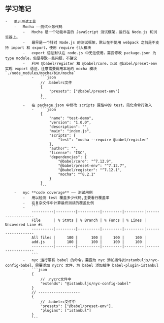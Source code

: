 ## 学习笔记

    -   单元测试工具
        -   Mocha ——测试业务代码
            -   Mocha 是一个功能丰富的 JavaScript 测试框架，运行在 Node.js 和浏览器上。
            -   最早是一个针对 Node.js 的测试框架，默认在不使用 webpack 之前是不支持 import 和 export，使用 require 引入模块
            -   export 语法默认在 node.js 中无法使用，需要修改 package.json 为 type module，但是导致一些问题，不建议
            -   利用 @babel/register 和 @babel/core，以及 @babel/preset-env 实现 export 语法，注意需要调用本地的 mocha 模块 `./node_modules/mocha/bin/mocha`
                -   ```json
                    // .babelrc文件
                    {
                        "presets": ["@babel/preset-env"]
                    }
                    ```
            -   在 package.json 中修改 scripts 属性中的 test，简化命令行输入
                -   ```json
                    {
                        "name": "test-demo",
                        "version": "1.0.0",
                        "description": "",
                        "main": "index.js",
                        "scripts": {
                            "test": "mocha --require @babel/register"
                        },
                        "author": "",
                        "license": "ISC",
                        "dependencies": {
                            "@babel/core": "^7.12.9",
                            "@babel/preset-env": "^7.12.7",
                            "@babel/register": "^7.12.1",
                            "mocha": "^8.2.1"
                        }
                    }
                    ```
        -   nyc **code coverage** —— 测试用例
            -   用以检测 test 覆盖多少代码,主要看行覆盖率
            -   在复杂文件中计算最终测试的覆盖比例
            -   ```
                ----------|---------|----------|---------|---------|-------------------
                File      | % Stmts | % Branch | % Funcs | % Lines | Uncovered Line #s
                ----------|---------|----------|---------|---------|-------------------
                All files |     100 |      100 |     100 |     100 |
                add.js    |     100 |      100 |     100 |     100 |
                ----------|---------|----------|---------|---------|-------------------
                ```
            -   nyc 运行带有 babel 的命令，需要为 nyc 添加插件@instanbuljs/nyc-config-babel，需要添加 nycrc 文件，为 babel 添加插件 babel-plugin-istanbul
            -   ```json
                {
                    // .nycrc文件中
                    "extends": "@istanbuljs/nyc-config-babel"
                }
                // -------------------
                {
                    // .babelrc文件中
                    "presets": ["@babel/preset-env"],
                    "plugins": ["istanbul"]
                }
                ```
